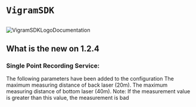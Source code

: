# ``VigramSDK``

##
![VigramSDKLogoDocumentation](https://vigram.com/wp-content/uploads/2021/04/vigram_smart_documentation_compressed_black.svg)

## What is the new on 1.2.4

### Single Point Recording Service:

The following parameters have been added to the configuration
The maximum measuring distance of back laser (20m).
The maximum measuring distance of bottom laser (40m).
Note: If the measurement value is greater than this value, the measurement is bad
